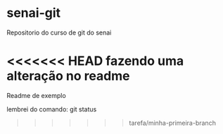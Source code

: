# senai-git
Repositorio do curso de git do senai

<<<<<<< HEAD
fazendo uma alteração no readme
=======
Readme de exemplo

lembrei do comando: git status
>>>>>>> tarefa/minha-primeira-branch
